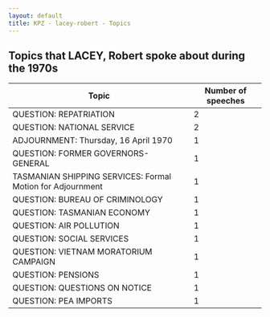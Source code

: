 ```yaml
---
layout: default
title: KPZ - lacey-robert - Topics
---
```

## Topics that LACEY, Robert spoke about during the 1970s

| Topic | Number of speeches |
|--------------|----------------|
|QUESTION: REPATRIATION|2|
|QUESTION: NATIONAL SERVICE|2|
|ADJOURNMENT: Thursday, 16 April 1970|1|
|QUESTION: FORMER GOVERNORS-GENERAL|1|
|TASMANIAN SHIPPING SERVICES: Formal Motion for Adjournment|1|
|QUESTION: BUREAU OF CRIMINOLOGY|1|
|QUESTION: TASMANIAN ECONOMY|1|
|QUESTION: AIR POLLUTION|1|
|QUESTION: SOCIAL SERVICES|1|
|QUESTION: VIETNAM MORATORIUM CAMPAIGN|1|
|QUESTION: PENSIONS|1|
|QUESTION: QUESTIONS ON NOTICE|1|
|QUESTION: PEA IMPORTS|1|
